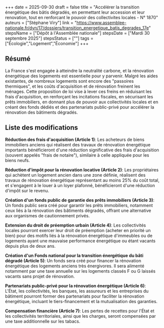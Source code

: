+++
date = 2025-09-30
draft = false
title = "Accélérer la transition énergétique des bâtis dégradés, en permettant leur accession et leur renovation, tout en renforcant le pouvoir des collectivites locales - N° 1870"
auteurs = ["Stéphane Viry"]
link = "https://www.assemblee-nationale.fr/dyn/17/dossiers/transition_energetique_batis_degrades_17e"
stepsName = ["Dépôt à l'Assemblée nationale"]
stepsDate = ["Mardi 30 septembre 2025"]
stepsStatus = [""]
tags = ["Écologie","Logement","Économie"]
+++

## Résumé

La France s'est engagée à atteindre la neutralité carbone, et la rénovation énergétique des logements est essentielle pour y parvenir. Malgré les aides existantes, de nombreux logements sont encore des "passoires thermiques", et les coûts d'acquisition et de rénovation freinent les ménages. Cette proposition de loi vise à lever ces freins en réduisant les frais d'acquisition, en renforçant les incitations fiscales, en sécurisant les prêts immobiliers, en donnant plus de pouvoir aux collectivités locales et en créant des fonds dédiés et des partenariats public-privé pour accélérer la rénovation des bâtiments dégradés.

## Liste des modifications

**Réduction des frais d'acquisition (Article 1)**: Les acheteurs de biens immobiliers anciens qui réalisent des travaux de rénovation énergétique importants bénéficieront d'une réduction significative des frais d'acquisition (souvent appelés "frais de notaire"), similaire à celle appliquée pour les biens neufs.

**Réduction d'impôt pour la rénovation locative (Article 2)**: Les propriétaires qui achètent un logement ancien dans une zone définie, réalisent des travaux de rénovation énergétique représentant au moins 25% du coût total, et s'engagent à le louer à un loyer plafonné, bénéficieront d'une réduction d'impôt sur le revenu.

**Création d'un fonds public de garantie des prêts immobiliers (Article 3)**: Un fonds public sera créé pour garantir les prêts immobiliers, notamment ceux liés à la rénovation des bâtiments dégradés, offrant une alternative aux organismes de cautionnement privés.

**Extension du droit de préemption urbain (Article 4)**: Les collectivités locales pourront exercer leur droit de préemption (acheter en priorité un bien) pour des motifs liés à la rénovation énergétique d'immeubles ou de logements ayant une mauvaise performance énergétique ou étant vacants depuis plus de deux ans.

**Création d'un Fonds national pour la transition énergétique du bâti dégradé (Article 5)**: Un fonds sera créé pour financer la rénovation énergétique des logements anciens très énergivores. Il sera alimenté notamment par une taxe annuelle sur les logements classés F ou G laissés vacants sans projet de rénovation.

**Partenariats public-privé pour la rénovation énergétique (Article 6)**: L'État, les collectivités, les banques, les assureurs et les entreprises du bâtiment pourront former des partenariats pour faciliter la rénovation énergétique, incluant le tiers-financement et la mutualisation des garanties.

**Compensation financière (Article 7)**: Les pertes de recettes pour l'État et les collectivités territoriales, ainsi que les charges, seront compensées par une taxe additionnelle sur les tabacs.

